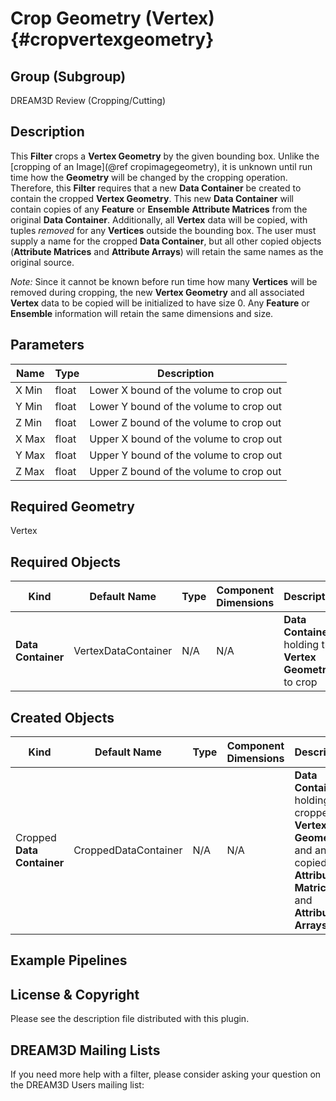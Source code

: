 Crop Geometry (Vertex) {#cropvertexgeometry}
=============

## Group (Subgroup) ##

DREAM3D Review (Cropping/Cutting)

## Description ##

This **Filter** crops a **Vertex Geometry** by the given bounding box.  Unlike the [cropping of an Image](@ref cropimagegeometry), it is unknown until run time how the **Geometry** will be changed by the cropping operation.  Therefore, this **Filter** requires that a new **Data Container** be created to contain the cropped **Vertex Geometry**.  This new **Data Container** will contain copies of any **Feature** or **Ensemble** **Attribute Matrices** from the original **Data Container**.  Additionally, all **Vertex** data will be copied, with tuples _removed_ for any **Vertices** outside the bounding box.  The user must supply a name for the cropped **Data Container**, but all other copied objects (**Attribute Matrices** and **Attribute Arrays**) will retain the same names as the original source.

_Note:_ Since it cannot be known before run time how many **Vertices** will be removed during cropping, the new **Vertex Geometry** and all associated **Vertex** data to be copied will be initialized to have size 0.  Any **Feature** or **Ensemble** information will retain the same dimensions and size.     

## Parameters ##

| Name | Type | Description |
|------|------|-------------|
| X Min | float | Lower X bound of the volume to crop out |
| Y Min | float | Lower Y bound of the volume to crop out |
| Z Min | float | Lower Z bound of the volume to crop out |
| X Max | float | Upper X bound of the volume to crop out |
| Y Max | float | Upper Y bound of the volume to crop out |
| Z Max | float | Upper Z bound of the volume to crop out |

## Required Geometry ###

Vertex

## Required Objects ##

| Kind | Default Name | Type | Component Dimensions | Description |
|------|--------------|------|----------------------|-------------|
| **Data Container** | VertexDataContainer | N/A | N/A | **Data Container** holding the **Vertex Geometry** to crop |

## Created Objects ##

| Kind | Default Name | Type | Component Dimensions | Description |
|------|--------------|------|----------------------|-------------|
| Cropped **Data Container** | CroppedDataContainer | N/A | N/A | **Data Container** holding the cropped **Vertex Geometry** and any copied **Attribute Matrices** and **Attribute Arrays** |

## Example Pipelines ##



## License & Copyright ##

Please see the description file distributed with this plugin.

## DREAM3D Mailing Lists ##

If you need more help with a filter, please consider asking your question on the DREAM3D Users mailing list:
